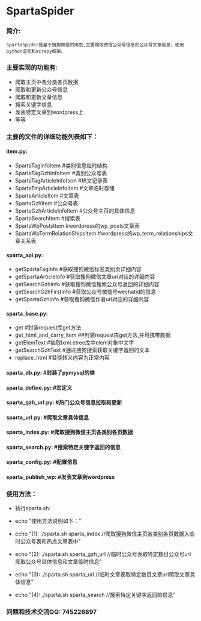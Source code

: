 
# SpartaSpider

### 简介: ###
	SpartaSpider是基于搜狗微信的爬虫,主要爬取微信公众号信息和公众号文章信息，使用python语言和scrapy框架。

### 主要实现的功能有: ###
* 爬取主页中各分类各页数据
* 爬取和更新公众号信息
* 爬取和更新文章信息
* 搜索关键字信息
* 发表特定文章到wordpress上
* 等等

### 主要的文件的详细功能列表如下： ###

#### item.py:
* SpartaTagInfoItem #类别信息临时结构
* SpartaTagGzhInfoItem #类别公众号表
* SpartaTagArticleInfoItem #热文记录表
* SpartaTmpArticleInfoItem #文章临时存储
* SpartaArticleItem #文章表
* SpartaGzhItem #公众号表
* SpartaGzhArticleInfoItem #公众号主页的具体信息
* SpartaSearchItem #搜索表
* SpartaWpPostsItem #wordpress的wp_posts文章表
* SpartaWpTermRelationShipsItem #wordpress的wp_term_relationships文章关系表
 
#### sparta_api.py: ####
* getSpartaTagInfo #获取搜狗微信标签类别页详细内容
* getSpartaArticleInfo #获取搜狗微信文章url对应的详细内容
* getSearchGzhInfo #获取搜狗微信搜索公众号返回的详细内容
* getSearchGzhFirstInfo #获取公众号微信号wechatid的信息
* getSpartaGzhInfo #获取搜狗微信作者url对应的详细内容
	
#### sparta_base.py: ####
* get #封装request库get方法
* get_html_and_carry_item ##封装request库get方法,并可携带数据
* getElemText #抽取lxml.etree库中elem对象中文字
* getSearchGzhText #通过搜狗搜索获取关键字返回的文本
* replace_html #替换转义内容为正常内容
	
#### sparta_db.py: #封装了pymysql的类
	
#### sparta_define.py: #宏定义
	
#### sparta_gzh_url.py: #热门公众号信息拉取和更新

#### sparta_url.py: #爬取文章具体信息

#### sparta_index.py: #爬取搜狗微信主页各类别各页数据

#### sparta_search.py: #搜索特定关键字返回的信息

#### sparta_config.py: #配置信息

#### sparta_publish_wp: #发表文章到wordpress

### 使用方法： ###
* 执行sparta.sh:
	
* echo "使用方法说明如下："
* echo "(1):  ./sparta.sh sparta_index    //爬取搜狗微信主页各类别各页数据入临时公众号表和热点文章表中"
* echo "(2):  ./sparta.sh sparta_gzh_url  //临时公众号表取特定数目公众号url爬取公众号具体信息和文章临时信息"
* echo "(3):  ./sparta.sh sparta_url      //临时文章表取特定数目文章url爬取文章具体信息"
* echo "(4):  ./sparta.sh sparta_search   //搜索特定关键字返回的信息"

### 问题和技术交流QQ: 745226897 ###
